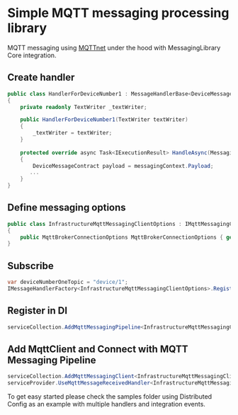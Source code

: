 # Simple MQTT messaging processing library
MQTT messaging using [MQTTnet](https://github.com/chkr1011/MQTTnet) under the hood with MessagingLibrary Core integration.

## Create handler
```csharp
public class HandlerForDeviceNumber1 : MessageHandlerBase<DeviceMessageContract>
{
    private readonly TextWriter _textWriter;

    public HandlerForDeviceNumber1(TextWriter textWriter)
    {
        _textWriter = textWriter;
    }
    
    protected override async Task<IExecutionResult> HandleAsync(MessagingContext<DeviceMessageContract> messagingContext)
    {
        DeviceMessageContract payload = messagingContext.Payload;
       ...
    }
}
```

## Define messaging options
```csharp
public class InfrastructureMqttMessagingClientOptions : IMqttMessagingClientOptions
{
    public MqttBrokerConnectionOptions MqttBrokerConnectionOptions { get; set; } = new() { Host = "infrastructure.com", Port = 1883 };
}
```

## Subscribe
```csharp
var deviceNumberOneTopic = "device/1";
IMessageHandlerFactory<InfrastructureMqttMessagingClientOptions>.RegisterHandler<HandlerForDeviceNumber1>(deviceNumberOneTopic);
```

## Register in DI
```csharp
serviceCollection.AddMqttMessagingPipeline<InfrastructureMqttMessagingClientOptions>(typeof(HandlerForDeviceNumber1).Assembly);
```

## Add MqttClient and Connect with MQTT Messaging Pipeline
```csharp
serviceCollection.AddMqttMessagingClient<InfrastructureMqttMessagingClientOptions>();
serviceProvider.UseMqttMessageReceivedHandler<InfrastructureMqttMessagingClientOptions>();
```

To get easy started please check the samples folder using Distributed Config as an example with multiple handlers and integration events.
